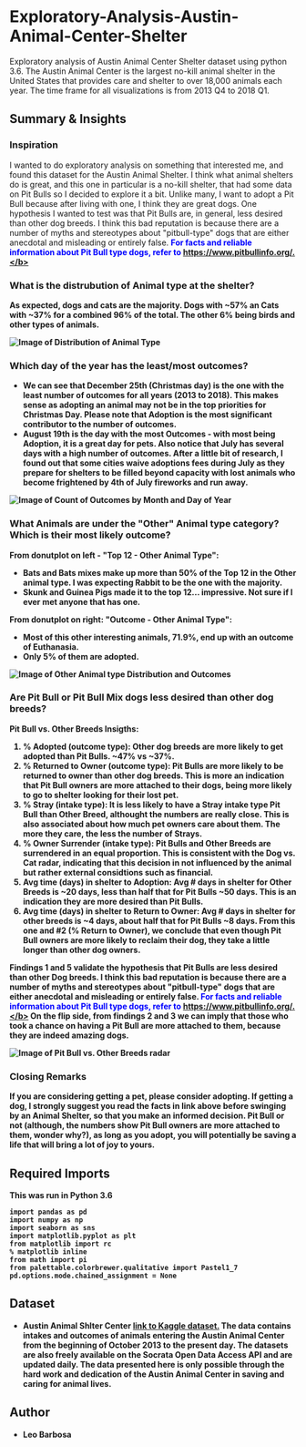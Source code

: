 # Exploratory-Analysis-Austin-Animal-Center-Shelter

Exploratory analysis of Austin Animal Center Shelter dataset using python 3.6. The Austin Animal Center is the largest no-kill animal shelter in the United States that provides care and shelter to over 18,000 animals each year. The time frame for all visualizations is from 2013 Q4 to 2018 Q1.

## Summary & Insights

### Inspiration

I wanted to do exploratory analysis on something that interested me, and found this dataset for the Austin Animal Shelter. I think what animal shelters do is great, and this one in particular is a no-kill shelter, that had some data on Pit Bulls so I decided to explore it a bit. Unlike many, I want to adopt a Pit Bull because after living with one, I think they are great dogs. One hypothesis I wanted to test was that Pit Bulls are, in general, less desired than other dog breeds. I think this bad reputation is because there are a number of myths and stereotypes about "pitbull-type" dogs that are either anecdotal and misleading or entirely false. <span style="color:blue"><b> For facts and reliable information about Pit Bull type dogs, refer to https://www.pitbullinfo.org/.</b></span>

### What is the distrubution of Animal type at the shelter?

As expected, dogs and cats are the majority.  Dogs with ~57% an Cats with ~37% for a combined 96% of the total. The other 6% being birds and other types of animals.

![Image of Distribution of Animal Type](https://github.com/Leo8216/Exploratory-Analysis-Austin-Animal-Center-Shelter/blob/master/images/10_Anymal_Type_Distribution_ALL.png)

### Which day of the year has the least/most outcomes?

* We can see that December 25th (Christmas day) is the one with the least number of outcomes for all years (2013 to 2018). This makes sense as adopting an animal may not be in the top priorities for Christmas Day. Please note that Adoption is the most significant contributor to the number of outcomes.
* August 19th is the day with the most Outcomes - with most being Adoption, it is a great day for pets. Also notice that July has several days with a high number of outcomes. After a little bit of research, I found out that some cities waive adoptions fees during July as they prepare for shelters to be filled beyond capacity with lost animals who become frightened by 4th of July fireworks and run away.

![Image of Count of Outcomes by Month and Day of Year](https://github.com/Leo8216/Exploratory-Analysis-Austin-Animal-Center-Shelter/blob/master/images/9_Count_of_Outcomes_by_Month_and_Day_of_Year_All_Years.png)

### What Animals are under the "Other" Animal type category? Which is their most likely outcome?

From donutplot on left - "Top 12 - Other Animal Type":
* Bats and Bats mixes make up more than 50% of the Top 12 in the Other animal type. I was expecting Rabbit to be the one with the majority. 
* Skunk and Guinea Pigs made it to the top 12... impressive. Not sure if I ever met anyone that has one.

From donutplot on right: "Outcome - Other Animal Type":
* Most of this other interesting animals, 71.9%, end up with an outcome of Euthanasia. 
* Only 5% of them are adopted.

![Image of Other Animal type Distribution and Outcomes](https://github.com/Leo8216/Exploratory-Analysis-Austin-Animal-Center-Shelter/blob/master/images/11_Other_Animal_Type_Top12_%26_Outcome.png)

### Are Pit Bull or Pit Bull Mix dogs less desired than other dog breeds?

Pit Bull vs. Other Breeds Insigths:
   1. % Adopted (outcome type): Other dog breeds are more likely to get adopted than Pit Bulls. ~47% vs ~37%.
   2. % Returned to Owner (outcome type): Pit Bulls are more likely to be returned to owner than other dog breeds.  This is more an indication that Pit Bull owners are more attached to their dogs, being more likely to go to shelter looking for their lost pet. 
   3. % Stray (intake type): It is less likely to have a Stray intake type Pit Bull than Other Breed, althought the numbers are really close.  This is also associated about how much pet owners care about them. The more they care, the less the number of Strays.
   4. % Owner Surrender (intake type): Pit Bulls and Other Breeds are surrendered in an equal proportion. This is consistent with the Dog vs. Cat radar, indicating that this decision in not influenced by the animal but rather external considtions such as financial.
   5. Avg time (days) in shelter to Adoption: Avg # days in shelter for Other Breeds is ~20 days, less than half that for Pit Bulls ~50 days. This is an indication they are more desired than Pit Bulls. 
   6. Avg time (days) in shelter to Return to Owner: Avg # days in shelter for other breeds is ~4 days, about half that for Pit Bulls ~8 days. From this one and #2 (% Return to Owner), we conclude that even though Pit Bull owners are more likely to reclaim their dog, they take a little longer than other dog owners.
   
Findings 1 and 5 validate the hypothesis that Pit Bulls are less desired than other Dog breeds. I think this bad reputation is because there are a number of myths and stereotypes about "pitbull-type" dogs that are either anecdotal and misleading or entirely false. <span style="color:blue"><b> For facts and reliable information about Pit Bull type dogs, refer to https://www.pitbullinfo.org/.</b></span> On the flip side, from findings 2 and 3 we can imply that those who took a chance on having a Pit Bull are more attached to them, because they are indeed amazing dogs. 

![Image of Pit Bull vs. Other Breeds radar](https://github.com/Leo8216/Exploratory-Analysis-Austin-Animal-Center-Shelter/blob/master/images/17_Pit_Bull_vs_Other_Breeds_radar.png)

### Closing Remarks

If you are considering getting a pet, please consider adopting.  If getting a dog, I strongly suggest you read the facts in link above before swinging by an Animal Shelter, so that you make an informed decision. Pit Bull or not (although, the numbers show Pit Bull owners are more attached to them, wonder why?), as long as you adopt, you will potentially be saving a life that will bring a lot of joy to yours.

## Required Imports
This was run in Python 3.6
```
import pandas as pd
import numpy as np
import seaborn as sns
import matplotlib.pyplot as plt
from matplotlib import rc
% matplotlib inline
from math import pi
from palettable.colorbrewer.qualitative import Pastel1_7
pd.options.mode.chained_assignment = None
```

## Dataset

* **Austin Animal Shlter Center** [link to Kaggle dataset.](https://www.kaggle.com/aaronschlegel/austin-animal-center-shelter-intakes-and-outcomes) The data contains intakes and outcomes of animals entering the Austin Animal Center from the beginning of October 2013 to the present day. The datasets are also freely available on the Socrata Open Data Access API and are updated daily. The data presented here is only possible through the hard work and dedication of the Austin Animal Center in saving and caring for animal lives.

## Author

* **Leo Barbosa**
